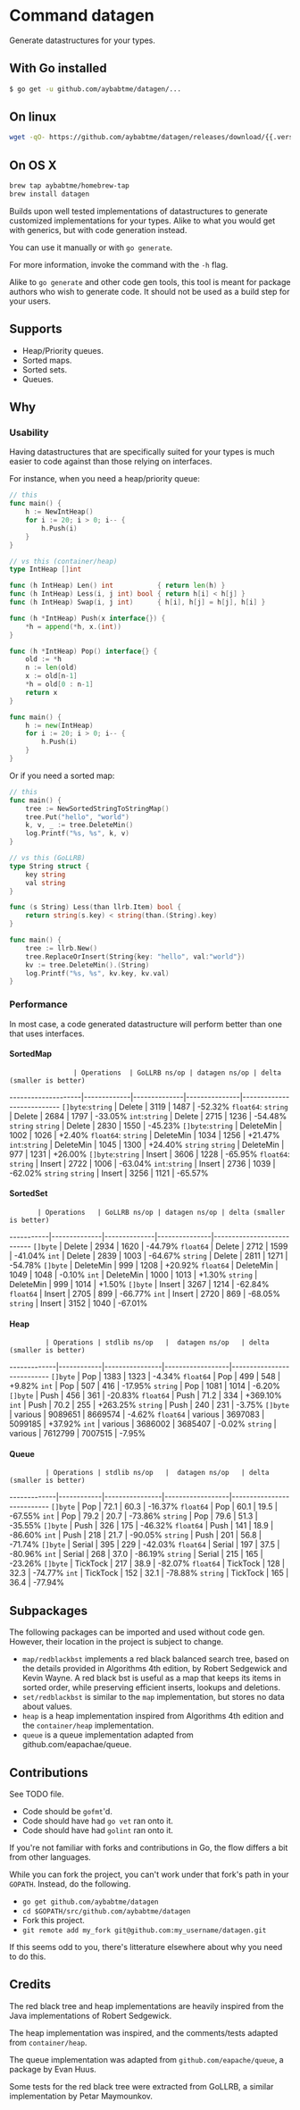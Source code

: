 # Command datagen

Generate datastructures for your types.

## With Go installed
```bash
$ go get -u github.com/aybabtme/datagen/...
```

## On linux

```bash
wget -qO- https://github.com/aybabtme/datagen/releases/download/{{.version}}/datagen_Linux_x86_64.tar.gz | tar xvz
```

## On OS X

```bash
brew tap aybabtme/homebrew-tap
brew install datagen
```

Builds upon well tested implementations of datastructures
to generate customized implementations for your types.
Alike to what you would get with generics, but with code
generation instead.

You can use it manually or with `go generate`.

For more information, invoke the command with the `-h` flag.

Alike to `go generate` and other code gen tools, this tool
is meant for package authors who wish to generate code.
It should not be used as a build step for your users.

## Supports

* Heap/Priority queues.
* Sorted maps.
* Sorted sets.
* Queues.

## Why

### Usability

Having datastructures that are specifically suited for your types is much easier
to code against than those relying on interfaces.

For instance, when you need a heap/priority queue:

```go
// this
func main() {
    h := NewIntHeap()
    for i := 20; i > 0; i-- {
        h.Push(i)
    }
}

// vs this (container/heap)
type IntHeap []int

func (h IntHeap) Len() int           { return len(h) }
func (h IntHeap) Less(i, j int) bool { return h[i] < h[j] }
func (h IntHeap) Swap(i, j int)      { h[i], h[j] = h[j], h[i] }

func (h *IntHeap) Push(x interface{}) {
    *h = append(*h, x.(int))
}

func (h *IntHeap) Pop() interface{} {
    old := *h
    n := len(old)
    x := old[n-1]
    *h = old[0 : n-1]
    return x
}

func main() {
    h := new(IntHeap)
    for i := 20; i > 0; i-- {
        h.Push(i)
    }
}
```

Or if you need a sorted map:

```go
// this
func main() {
    tree := NewSortedStringToStringMap()
    tree.Put("hello", "world")
    k, v, _ := tree.DeleteMin()
    log.Printf("%s, %s", k, v)
}

// vs this (GoLLRB)
type String struct {
    key string
    val string
}

func (s String) Less(than llrb.Item) bool {
    return string(s.key) < string(than.(String).key)
}

func main() {
    tree := llrb.New()
    tree.ReplaceOrInsert(String{key: "hello", val:"world"})
    kv := tree.DeleteMin().(String)
    log.Printf("%s, %s", kv.key, kv.val)
}
```


### Performance

In most case, a code generated datastructure will perform better than one that
uses interfaces.


#### SortedMap
                    | Operations  | GoLLRB ns/op | datagen ns/op | delta (smaller is better)
--------------------|-------------|--------------|---------------|---------------------------
`[]byte`:`string`   | Delete      | 3119         |  1487         | -52.32%
`float64`: `string` | Delete      | 2684         |  1797         | -33.05%
`int`:`string`      | Delete      | 2715         |  1236         | -54.48%
`string` `string`   | Delete      | 2830         |  1550         | -45.23%
`[]byte`:`string`   | DeleteMin   | 1002         |  1026         | +2.40%
`float64`: `string` | DeleteMin   | 1034         |  1256         | +21.47%
`int`:`string`      | DeleteMin   | 1045         |  1300         | +24.40%
`string` `string`   | DeleteMin   | 977          |  1231         | +26.00%
`[]byte`:`string`   | Insert      | 3606         |  1228         | -65.95%
`float64`: `string` | Insert      | 2722         |  1006         | -63.04%
`int`:`string`      | Insert      | 2736         |  1039         | -62.02%
`string` `string`   | Insert      | 3256         |  1121         | -65.57%

#### SortedSet

           | Operations   | GoLLRB ns/op | datagen ns/op | delta (smaller is better)
-----------|--------------|--------------|---------------|---------------------------
 `[]byte`  | Delete       | 2934         |  1620         | -44.79%
 `float64` | Delete       | 2712         |  1599         | -41.04%
 `int`     | Delete       | 2839         |  1003         | -64.67%
 `string`  | Delete       | 2811         |  1271         | -54.78%
 `[]byte`  | DeleteMin    | 999          |  1208         | +20.92%
 `float64` | DeleteMin    | 1049         |  1048         | -0.10%
 `int`     | DeleteMin    | 1000         |  1013         | +1.30%
 `string`  | DeleteMin    | 999          |  1014         | +1.50%
 `[]byte`  | Insert       | 3267         |  1214         | -62.84%
 `float64` | Insert       | 2705         |  899          | -66.77%
 `int`     | Insert       | 2720         |  869          | -68.05%
 `string`  | Insert       | 3152         |  1040         | -67.01%

#### Heap

             | Operations | stdlib ns/op   |  datagen ns/op   | delta  (smaller is better)
-------------|------------|----------------|------------------|---------------------------
`[]byte`     | Pop        | 1383           |  1323            | -4.34%
`float64`    | Pop        | 499            |  548             | +9.82%
`int`        | Pop        | 507            |  416             | -17.95%
`string`     | Pop        | 1081           |  1014            | -6.20%
`[]byte`     | Push       | 456            |  361             | -20.83%
`float64`    | Push       | 71.2           |  334             | +369.10%
`int`        | Push       | 70.2           |  255             | +263.25%
`string`     | Push       | 240            |  231             | -3.75%
`[]byte`     | various    | 9089651        |  8669574         | -4.62%
`float64`    | various    | 3697083        |  5099185         | +37.92%
`int`        | various    | 3686002        |  3685407         | -0.02%
`string`     | various    | 7612799        |  7007515         | -7.95%

#### Queue
             | Operations | stdlib ns/op   |  datagen ns/op   | delta  (smaller is better)
-------------|------------|----------------|------------------|---------------------------
`[]byte`     | Pop        | 72.1           | 60.3             | -16.37%
`float64`    | Pop        | 60.1           | 19.5             | -67.55%
`int`        | Pop        | 79.2           | 20.7             | -73.86%
`string`     | Pop        | 79.6           | 51.3             | -35.55%
`[]byte`     | Push       | 326            | 175              | -46.32%
`float64`    | Push       | 141            | 18.9             | -86.60%
`int`        | Push       | 218            | 21.7             | -90.05%
`string`     | Push       | 201            | 56.8             | -71.74%
`[]byte`     | Serial     | 395            | 229              | -42.03%
`float64`    | Serial     | 197            | 37.5             | -80.96%
`int`        | Serial     | 268            | 37.0             | -86.19%
`string`     | Serial     | 215            | 165              | -23.26%
`[]byte`     | TickTock   | 217            | 38.9             | -82.07%
`float64`    | TickTock   | 128            | 32.3             | -74.77%
`int`        | TickTock   | 152            | 32.1             | -78.88%
`string`     | TickTock   | 165            | 36.4             | -77.94%


## Subpackages

The following packages can be imported and used without code gen. However,
their location in the project is subject to change.

* `map/redblackbst` implements a red black balanced search tree,
based on the details provided in Algorithms 4th edition, by
Robert Sedgewick and Kevin Wayne. A red black bst is useful as
 a map that keeps its items in sorted order, while preserving
 efficient inserts, lookups and deletions.
* `set/redblackbst` is similar to the `map` implementation, but stores
no data about values.
* `heap` is a heap implementation inspired from Algorithms 4th edition and
the `container/heap` implementation.
* `queue` is a queue implementation adapted from github.com/eapachae/queue.

## Contributions

See TODO file.

* Code should be `gofmt`'d.
* Code should have had `go vet` ran onto it.
* Code should have had `golint` ran onto it.

If you're not familiar with forks and contributions in Go, the flow
differs a bit from other languages.

While you can fork the project, you can't work under that fork's path
in your `GOPATH`. Instead, do the following.

* `go get github.com/aybabtme/datagen`
* `cd $GOPATH/src/github.com/aybabtme/datagen`
* Fork this project.
* `git remote add my_fork git@github.com:my_username/datagen.git`

If this seems odd to you, there's litterature elsewhere about why you
need to do this.

## Credits

The red black tree and heap implementations are heavily inspired from the Java
implementations of Robert Sedgewick.

The heap implementation was inspired, and the comments/tests adapted from `container/heap`.

The queue implementation was adapted from `github.com/eapache/queue`, a package by
Evan Huus.

Some tests for the red black tree were extracted from GoLLRB, a similar
implementation by Petar Maymounkov.
